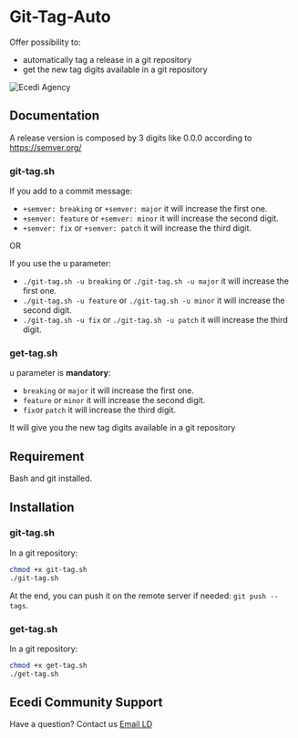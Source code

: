 # Git-Tag-Auto
Offer possibility to:
* automatically tag a release in a git repository 
* get the new tag digits available in a git repository 

![Ecedi Agency](https://www.ecedi.fr/theme/images/logo-ecedi-top.png)

## Documentation

A release version is composed by 3 digits like 0.0.0 according to <https://semver.org/>

### git-tag.sh

If you add to a commit message:
* `+semver: breaking` or `+semver: major` it will increase the first one.
* `+semver: feature` or `+semver: minor` it will increase the second digit.
* `+semver: fix` or `+semver: patch` it will increase the third digit.

OR 

If you use the u parameter:
* `./git-tag.sh -u breaking` or `./git-tag.sh -u major` it will increase the first one.
* `./git-tag.sh -u feature` or `./git-tag.sh -u minor` it will increase the second digit.
* `./git-tag.sh -u fix` or `./git-tag.sh -u patch` it will increase the third digit.

### get-tag.sh

u parameter is **mandatory**:

* `breaking` or `major` it will increase the first one.
* `feature` or `minor` it will increase the second digit.
* `fix`or `patch` it will increase the third digit.

It will give you the new tag digits available in a git repository 

## Requirement

Bash and git installed.

## Installation

### git-tag.sh

In a git repository:

```bash
chmod +x git-tag.sh
./git-tag.sh
```
At the end, you can push it on the remote server if needed: `git push --tags`.

### get-tag.sh

In a git repository:

```bash
chmod +x get-tag.sh
./get-tag.sh
```

## Ecedi Community Support

Have a question?  Contact us [Email LD](mailto:ld@ecedi.fr)
